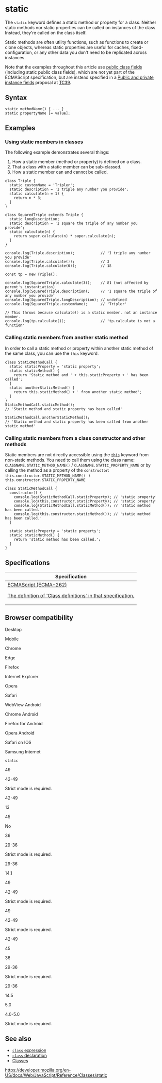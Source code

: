 # static

The `static` keyword defines a static method or property for a class. Neither static methods nor static properties can be called on instances of the class. Instead, they're called on the class itself.

Static methods are often utility functions, such as functions to create or clone objects, whereas static properties are useful for caches, fixed-configuration, or any other data you don't need to be replicated across instances.

Note that the examples throughout this article use [public class fields](public_class_fields) (including static public class fields), which are not yet part of the ECMAScript specification, but are instead specified in a [Public and private instance fields](https://tc39.es/proposal-class-fields/) proposal at [TC39](https://tc39.es/).

## Syntax

    static methodName() { ... }
    static propertyName [= value];

## Examples

### Using static members in classes

The following example demonstrates several things:

1.  How a static member (method or property) is defined on a class.
2.  That a class with a static member can be sub-classed.
3.  How a static member can and cannot be called.

<!-- -->

    class Triple {
      static customName = 'Tripler';
      static description = 'I triple any number you provide';
      static calculate(n = 1) {
        return n * 3;
      }
    }

    class SquaredTriple extends Triple {
      static longDescription;
      static description = 'I square the triple of any number you provide';
      static calculate(n) {
        return super.calculate(n) * super.calculate(n);
      }
    }

    console.log(Triple.description);            // 'I triple any number you provide'
    console.log(Triple.calculate());            // 3
    console.log(Triple.calculate(6));           // 18

    const tp = new Triple();

    console.log(SquaredTriple.calculate(3));    // 81 (not affected by parent's instantiation)
    console.log(SquaredTriple.description);     // 'I square the triple of any number you provide'
    console.log(SquaredTriple.longDescription); // undefined
    console.log(SquaredTriple.customName);      // 'Tripler'

    // This throws because calculate() is a static member, not an instance member.
    console.log(tp.calculate());                // 'tp.calculate is not a function'

### Calling static members from another static method

In order to call a static method or property within another static method of the same class, you can use the `this` keyword.

    class StaticMethodCall {
      static staticProperty = 'static property';
      static staticMethod() {
        return 'Static method and ' + this.staticProperty + ' has been called';
      }
      static anotherStaticMethod() {
        return this.staticMethod() + ' from another static method';
      }
    }
    StaticMethodCall.staticMethod();
    // 'Static method and static property has been called'

    StaticMethodCall.anotherStaticMethod();
    // 'Static method and static property has been called from another static method'

### Calling static members from a class constructor and other methods

Static members are not directly accessible using the [`this`](../operators/this) keyword from non-static methods. You need to call them using the class name: `CLASSNAME.STATIC_METHOD_NAME()` / `CLASSNAME.STATIC_PROPERTY_NAME` or by calling the method as a property of the `constructor`: `this.constructor.STATIC_METHOD_NAME() ` / `this.constructor.STATIC_PROPERTY_NAME`

    class StaticMethodCall {
      constructor() {
        console.log(StaticMethodCall.staticProperty); // 'static property'
        console.log(this.constructor.staticProperty); // 'static property'
        console.log(StaticMethodCall.staticMethod()); // 'static method has been called.'
        console.log(this.constructor.staticMethod()); // 'static method has been called.'
      }

      static staticProperty = 'static property';
      static staticMethod() {
        return 'static method has been called.';
      }
    }

## Specifications

<table>
<thead>
<tr class="header">
<th>Specification</th>
</tr>
</thead>
<tbody>
<tr class="odd">
<td>
<a href="https://tc39.es/ecma262/#sec-class-definitions">ECMAScript (ECMA-262) 
<br/>

<span class="small">The definition of 'Class definitions' in that specification.</span>
</a>
</td>
</tr>
</tbody>
</table>

## Browser compatibility

Desktop

Mobile

Chrome

Edge

Firefox

Internet Explorer

Opera

Safari

WebView Android

Chrome Android

Firefox for Android

Opera Android

Safari on IOS

Samsung Internet

`static`

49

42-49

Strict mode is required.

42-49

13

45

No

36

29-36

Strict mode is required.

29-36

14.1

49

42-49

Strict mode is required.

49

42-49

Strict mode is required.

42-49

45

36

29-36

Strict mode is required.

29-36

14.5

5.0

4.0-5.0

Strict mode is required.

## See also

-   [`class` expression](../operators/class)
-   [`class` declaration](../statements/class)
-   [Classes](../classes)

<a href="https://developer.mozilla.org/en-US/docs/Web/JavaScript/Reference/Classes/static" class="_attribution-link">https://developer.mozilla.org/en-US/docs/Web/JavaScript/Reference/Classes/static</a>
